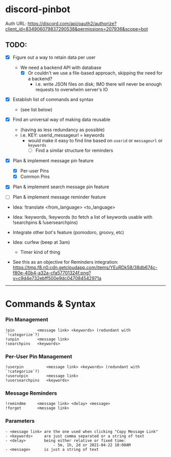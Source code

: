 # discord-pinbot

Auth URL: https://discord.com/api/oauth2/authorize?client_id=834906079837290538&permissions=207936&scope=bot

## TODO:

- [x] Figure out a way to retain data per user
  - We need a backend API with database
    - [x] Or couldn't we use a file-based approach, skipping the need for a backend?
      - i.e. write JSON files on disk; IMO there will never be enough requests to overwhelm server's IO

- [x] Establish list of commands and syntax
  - (see list below)

- [x] Find an universal way of making data reusable
  - (having as less redundancy as possible)
  - i.e. KEY: userid_messageurl = keywords
    - would make it easy to find line based on `userid` or `messageurl` or `keywords`
      - [ ] Find a similar structure for reminders

- [x] Plan & implement message pin feature
  - [x] Per-user Pins
  - [x] Common Pins
- [x] Plan & implement search message pin feature
- [ ] Plan & implement message reminder feature

- Idea: !translate <from_language> <to_language> <message>
- Idea: !keywords, !keywords (to fetch a list of keywords usable with !searchpins & !usersearchpins)

- Integrate other bot's feature (pomodoro, groovy, etc)

- Idea: curfew (beep at 3am)
  - Timer kind of thing

- See this as an objective for Reminders integration: https://tmp.f8.n0.cdn.getcloudapp.com/items/YEuRDk58/38db674c-f80e-40b4-a32a-cfa57701324f.png?v=c9d4e732ebff500e9dc047084542971a

***

# Commands & Syntax

### Pin Management

```
!pin          <message link> <keywords> (redundant with `!categorize`?)
!unpin        <message link>
!searchpins   <keywords>
```

### Per-User Pin Management

```
!userpin          <message link> <keywords> (redundant with `!categorize`?)
!userunpin        <message link>
!usersearchpins   <keywords>
```

### Message Reminders

```
!remindme     <message link> <delay> <message>
!forget       <message link>
```

### Parameters

```
- <message link> are the one used when clicking "Copy Message Link"
- <keywords>     are just comma separated or a string of text
- <delay>        being either relative or fixed time:
                     - 5m, 1h, 2d or 2021-04-22 10:00AM
- <message>      is just a string of text
```